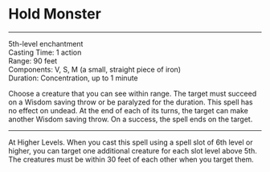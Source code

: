 # Hold Monster

---

5th-level enchantment<br>
Casting Time: 1 action<br>
Range: 90 feet<br>
Components: V, S, M (a small, straight piece of iron)<br>
Duration: Concentration, up to 1 minute

Choose a creature that you can see within range. The target must succeed on a Wisdom saving throw or be paralyzed for the duration. This spell has no effect on undead. At the end of each of its turns, the target can make another Wisdom saving throw. On a success, the spell ends on the target.

---

At Higher Levels. When you cast this spell using a spell slot of 6th level or higher, you can target one additional creature for each slot level above 5th. The creatures must be within 30 feet of each other when you target them.
